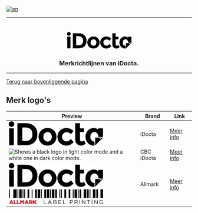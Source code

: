 [![en](https://img.shields.io/badge/lang-en-red.svg)](https://github.com/iDocta/brand-guide/blob/main/logo/README.md)

---

<h1 align="center">
    <a href="https://www.idocta.be">    
        <picture>
            <source media="(prefers-color-scheme: dark)" srcset="https://raw.githubusercontent.com/iDocta/brand-guide/main/logo/idocta/source/idocta-white.svg">
            <source media="(prefers-color-scheme: light)" srcset="https://raw.githubusercontent.com/iDocta/brand-guide/main/logo/idocta/source/idocta-black.svg">
            <img width="175px" alt="Shows a black logo in light color mode and a white one in dark color mode." src="https://raw.githubusercontent.com/iDocta/brand-guide/main/logo/idocta/source/idocta-black.svg">
        </picture>
    </a> 
</h1>
 
<h3 align="center">Merkrichtlijnen van iDocta.</h3>

---

[Terug naar bovenliggende pagina](../README.nl.md)

## Merk logo's

| Preview                                                                                                                                                                                                                                                                                                                                                                                                                                                                                                                                            | Brand      | Link                              |
| -------------------------------------------------------------------------------------------------------------------------------------------------------------------------------------------------------------------------------------------------------------------------------------------------------------------------------------------------------------------------------------------------------------------------------------------------------------------------------------------------------------------------------------------------- | ---------- | --------------------------------- |
| <picture><source media="(prefers-color-scheme: dark)" srcset="https://raw.githubusercontent.com/iDocta/brand-guide/main/logo/idocta/source/idocta-white.svg"><source media="(prefers-color-scheme: light)" srcset="https://raw.githubusercontent.com/iDocta/brand-guide/main/logo/idocta/source/idocta-black.svg"><img width="256px" alt="Shows a black logo in light color mode and a white one in dark color mode." src="https://raw.githubusercontent.com/iDocta/brand-guide/main/logo/idocta/source/idocta-black.svg"></picture>               | iDocta     | [Meer info](idocta/README.nl.md)  |
| <picture><source media="(prefers-color-scheme: dark)" srcset="https://raw.githubusercontent.com/iDocta/brand-guide/main/logo/cbc/source/cbc-landscape-dark.svg"><source media="(prefers-color-scheme: light)" srcset="https://raw.githubusercontent.com/iDocta/brand-guide/main/logo/cbc/source/cbc-landscape-light.svg"><img width="256px" alt="Shows a black logo in light color mode and a white one in dark color mode." src="https://raw.githubusercontent.com/iDocta/brand-guide/main/logo/idocta/source/cbc-landscape-light.svg"></picture> | CBC iDocta | [Meer info](cbc/README.nl.md)     |
| <picture><source media="(prefers-color-scheme: dark)" srcset="https://raw.githubusercontent.com/iDocta/brand-guide/main/logo/allmark/source/allmark-white.svg"><source media="(prefers-color-scheme: light)" srcset="https://raw.githubusercontent.com/iDocta/brand-guide/main/logo/idocta/source/idocta-black.svg"><img width="256px" alt="Shows a black logo in light color mode and a white one in dark color mode." src="https://raw.githubusercontent.com/iDocta/brand-guide/main/logo/allmark/source/allmark.svg"></picture>                 | Allmark    | [Meer info](allmark/README.nl.md) |